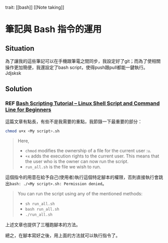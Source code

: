 trait: [[bash]] [[Note taking]]
# 筆記與 Bash 指令的運用
## Situation
為了讓我的這些筆記可以在手機跟筆電之間同步，我設定好了git；而為了使相關操作更加簡便，我還設定了bash script，使得push跟pull都能一鍵執行。
Jdjsksk
## Solution
### REF [Bash Scripting Tutorial – Linux Shell Script and Command Line for Beginners](https://www.freecodecamp.org/news/bash-scripting-tutorial-linux-shell-script-and-command-line-for-beginners/)
這篇文章有點長，有些不是我需要的重點，我節錄一下最重要的部分：
```bash
chmod u+x <My script>.sh
```
> Here,
> - `chmod` modifies the ownership of a file for the current user :`u`.
> - `+x` adds the execution rights to the current user. This means that the user who is the owner can now run the script.
> - `run_all.sh` is the file we wish to run.

這個指令的用意在給予自己(使用者)執行這個特定腳本的權限，否則直接執行會跳出`bash: ./<My script>.sh: Permission denied`。

> You can run the script using any of the mentioned methods:
> - `sh run_all.sh`
> - `bash run_all.sh`
> - `./run_all.sh`

上述文章也提供了三種跑腳本的方法。

總之，在腳本寫好之後，用上面的方法就可以執行指令了。
